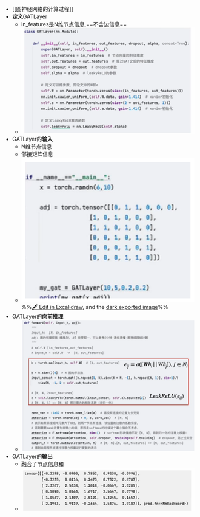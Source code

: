 - [[图神经网络的计算过程]]
- **定义**GATLayer
	- in_features是N维节点信息,==不含边信息==
	- ![](attachments/Pasted%20image%2020230109120014.png)
- GATLayer的**输入**
	- N维节点信息
	- 邻接矩阵信息
	- ![](attachments/%E5%9B%BE%E6%B3%A8%E6%84%8F%E5%8A%9B%E7%BD%91%E7%BB%9CGAT%202023-01-09%2011.55.48.excalidraw.svg)%%[🖋 Edit in Excalidraw](attachments/%E5%9B%BE%E6%B3%A8%E6%84%8F%E5%8A%9B%E7%BD%91%E7%BB%9CGAT%202023-01-09%2011.55.48.excalidraw.md), and the [dark exported image](attachments/%E5%9B%BE%E6%B3%A8%E6%84%8F%E5%8A%9B%E7%BD%91%E7%BB%9CGAT%202023-01-09%2011.55.48.excalidraw.dark.svg)%%
- GATLayer的**向前推理**
	- ![](attachments/Pasted%20image%2020230109120111.png)
- GATLayer的**输出**
	- 融合了节点信息和
	- ![](attachments/Pasted%20image%2020230109115700.png)
